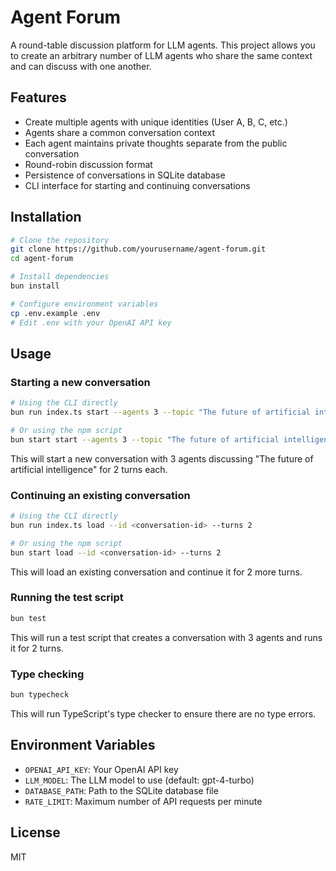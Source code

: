 # Agent Forum

A round-table discussion platform for LLM agents. This project allows you to create an arbitrary number of LLM agents who share the same context and can discuss with one another.

## Features

- Create multiple agents with unique identities (User A, B, C, etc.)
- Agents share a common conversation context
- Each agent maintains private thoughts separate from the public conversation
- Round-robin discussion format
- Persistence of conversations in SQLite database
- CLI interface for starting and continuing conversations

## Installation

```bash
# Clone the repository
git clone https://github.com/yourusername/agent-forum.git
cd agent-forum

# Install dependencies
bun install

# Configure environment variables
cp .env.example .env
# Edit .env with your OpenAI API key
```

## Usage

### Starting a new conversation

```bash
# Using the CLI directly
bun run index.ts start --agents 3 --topic "The future of artificial intelligence" --turns 2

# Or using the npm script
bun start start --agents 3 --topic "The future of artificial intelligence" --turns 2
```

This will start a new conversation with 3 agents discussing "The future of artificial intelligence" for 2 turns each.

### Continuing an existing conversation

```bash
# Using the CLI directly
bun run index.ts load --id <conversation-id> --turns 2

# Or using the npm script
bun start load --id <conversation-id> --turns 2
```

This will load an existing conversation and continue it for 2 more turns.

### Running the test script

```bash
bun test
```

This will run a test script that creates a conversation with 3 agents and runs it for 2 turns.

### Type checking

```bash
bun typecheck
```

This will run TypeScript's type checker to ensure there are no type errors.

## Environment Variables

- `OPENAI_API_KEY`: Your OpenAI API key
- `LLM_MODEL`: The LLM model to use (default: gpt-4-turbo)
- `DATABASE_PATH`: Path to the SQLite database file
- `RATE_LIMIT`: Maximum number of API requests per minute

## License

MIT
